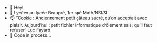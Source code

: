 - 👋 Hey!
- 👀 Lycéen au lycée Beaupré, 1er spé Math/NSI/SI
- 📫 “Cookie : Anciennement petit gâteau sucré, qu’on acceptait avec plaisir. Aujourd’hui : petit fichier informatique drôlement salé, qu’il faut refuser” Luc Fayard
- 🌱 Code in process...
